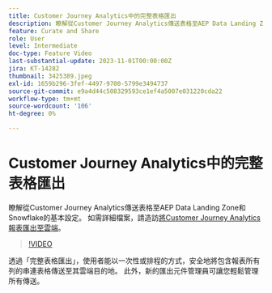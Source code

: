 ```yaml
---
title: Customer Journey Analytics中的完整表格匯出
description: 瞭解從Customer Journey Analytics傳送表格至AEP Data Landing Zone和Snowflake的基本設定。
feature: Curate and Share
role: User
level: Intermediate
doc-type: Feature Video
last-substantial-update: 2023-11-01T00:00:00Z
jira: KT-14282
thumbnail: 3425389.jpeg
exl-id: 1659b296-3fef-4497-9700-5799e3494737
source-git-commit: e9a4d44c508329593ce1ef4a5007e031220cda22
workflow-type: tm+mt
source-wordcount: '106'
ht-degree: 0%

---
```


# Customer Journey Analytics中的完整表格匯出

瞭解從Customer Journey Analytics傳送表格至AEP Data Landing Zone和Snowflake的基本設定。 如需詳細檔案，請造訪[將Customer Journey Analytics報表匯出至雲端](https://experienceleague.adobe.com/docs/analytics-platform/using/cja-workspace/export/export-cloud.html)。

>[!VIDEO](https://video.tv.adobe.com/v/3425389/?learn=on)

透過「完整表格匯出」，使用者能以一次性或排程的方式，安全地將包含報表所有列的串連表格傳送至其雲端目的地。  此外，新的匯出元件管理員可讓您輕鬆管理所有傳送。
